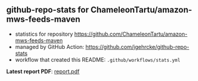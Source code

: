 ## github-repo-stats for ChameleonTartu/amazon-mws-feeds-maven

- statistics for repository https://github.com/ChameleonTartu/amazon-mws-feeds-maven
- managed by GitHub Action: https://github.com/jgehrcke/github-repo-stats
- workflow that created this README: `.github/workflows/stats.yml`

**Latest report PDF**: [report.pdf](https://github.com/ChameleonTartu/buymeacoffee-repo-stats/raw/master/ChameleonTartu/amazon-mws-feeds-maven/latest-report/report.pdf)

